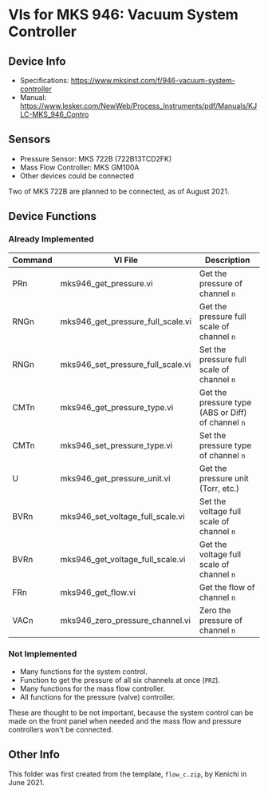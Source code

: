 # VIs for MKS 946: Vacuum System Controller

## Device Info

* Specifications:  https://www.mksinst.com/f/946-vacuum-system-controller
* Manual:  https://www.lesker.com/NewWeb/Process_Instruments/pdf/Manuals/KJLC-MKS_946_Contro

## Sensors

* Pressure Sensor: MKS 722B (722B13TCD2FK)
* Mass Flow Controller: MKS GM100A
* Other devices could be connected

Two of MKS 722B are planned to be connected, as of August 2021.

## Device Functions

### Already Implemented

| Command | VI File | Description |
| ------- | ------- | ----------- |
| PRn  | mks946_get_pressure.vi            | Get the pressure of channel `n` |
| RNGn | mks946_get_pressure_full_scale.vi | Get the pressure full scale of channel `n` |
| RNGn | mks946_set_pressure_full_scale.vi | Set the pressure full scale of channel `n` |
| CMTn | mks946_get_pressure_type.vi       | Get the pressure type (ABS or Diff) of channel `n` |
| CMTn | mks946_set_pressure_type.vi       | Set the pressure type of channel `n` |
| U    | mks946_get_pressure_unit.vi       | Get the pressure unit (Torr, etc.)   |
| BVRn | mks946_set_voltage_full_scale.vi  | Set the voltage full scale of channel `n` |
| BVRn | mks946_get_voltage_full_scale.vi  | Get the voltage full scale of channel `n` |
| FRn  | mks946_get_flow.vi                | Get the flow of channel `n` |
| VACn | mks946_zero_pressure_channel.vi   | Zero the pressure of channel `n` |

### Not Implemented

* Many functions for the system control.
* Function to get the pressure of all six channels at once (`PRZ`).
* Many functions for the mass flow controller.
* All functions for the pressure (valve) controller.

These are thought to be not important, because the system control can be made on the front panel when needed and the mass flow and pressure controllers won't be connected.

## Other Info

This folder was first created from the template, `flow_c.zip`, by Kenichi in June 2021.
